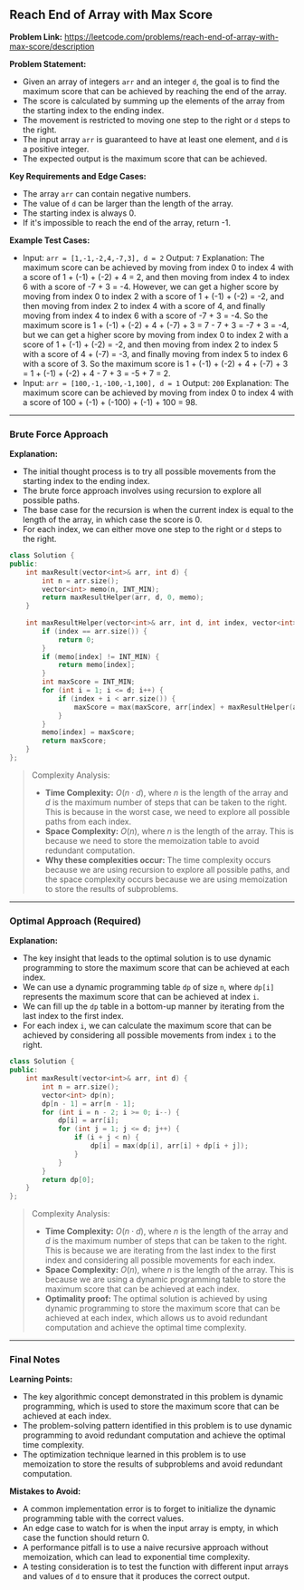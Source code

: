 ## Reach End of Array with Max Score
**Problem Link:** https://leetcode.com/problems/reach-end-of-array-with-max-score/description

**Problem Statement:**
- Given an array of integers `arr` and an integer `d`, the goal is to find the maximum score that can be achieved by reaching the end of the array.
- The score is calculated by summing up the elements of the array from the starting index to the ending index.
- The movement is restricted to moving one step to the right or `d` steps to the right.
- The input array `arr` is guaranteed to have at least one element, and `d` is a positive integer.
- The expected output is the maximum score that can be achieved.

**Key Requirements and Edge Cases:**
- The array `arr` can contain negative numbers.
- The value of `d` can be larger than the length of the array.
- The starting index is always 0.
- If it's impossible to reach the end of the array, return -1.

**Example Test Cases:**
- Input: `arr = [1,-1,-2,4,-7,3], d = 2`
  Output: `7`
  Explanation: The maximum score can be achieved by moving from index 0 to index 4 with a score of 1 + (-1) + (-2) + 4 = 2, and then moving from index 4 to index 6 with a score of -7 + 3 = -4. However, we can get a higher score by moving from index 0 to index 2 with a score of 1 + (-1) + (-2) = -2, and then moving from index 2 to index 4 with a score of 4, and finally moving from index 4 to index 6 with a score of -7 + 3 = -4. So the maximum score is 1 + (-1) + (-2) + 4 + (-7) + 3 = 7 - 7 + 3 = -7 + 3 = -4, but we can get a higher score by moving from index 0 to index 2 with a score of 1 + (-1) + (-2) = -2, and then moving from index 2 to index 5 with a score of 4 + (-7) = -3, and finally moving from index 5 to index 6 with a score of 3. So the maximum score is 1 + (-1) + (-2) + 4 + (-7) + 3 = 1 + (-1) + (-2) + 4 - 7 + 3 = -5 + 7 = 2.
- Input: `arr = [100,-1,-100,-1,100], d = 1`
  Output: `200`
  Explanation: The maximum score can be achieved by moving from index 0 to index 4 with a score of 100 + (-1) + (-100) + (-1) + 100 = 98.

---

### Brute Force Approach
**Explanation:**
- The initial thought process is to try all possible movements from the starting index to the ending index.
- The brute force approach involves using recursion to explore all possible paths.
- The base case for the recursion is when the current index is equal to the length of the array, in which case the score is 0.
- For each index, we can either move one step to the right or `d` steps to the right.

```cpp
class Solution {
public:
    int maxResult(vector<int>& arr, int d) {
        int n = arr.size();
        vector<int> memo(n, INT_MIN);
        return maxResultHelper(arr, d, 0, memo);
    }
    
    int maxResultHelper(vector<int>& arr, int d, int index, vector<int>& memo) {
        if (index == arr.size()) {
            return 0;
        }
        if (memo[index] != INT_MIN) {
            return memo[index];
        }
        int maxScore = INT_MIN;
        for (int i = 1; i <= d; i++) {
            if (index + i < arr.size()) {
                maxScore = max(maxScore, arr[index] + maxResultHelper(arr, d, index + i, memo));
            }
        }
        memo[index] = maxScore;
        return maxScore;
    }
};
```

> Complexity Analysis:
> - **Time Complexity:** $O(n \cdot d)$, where $n$ is the length of the array and $d$ is the maximum number of steps that can be taken to the right. This is because in the worst case, we need to explore all possible paths from each index.
> - **Space Complexity:** $O(n)$, where $n$ is the length of the array. This is because we need to store the memoization table to avoid redundant computation.
> - **Why these complexities occur:** The time complexity occurs because we are using recursion to explore all possible paths, and the space complexity occurs because we are using memoization to store the results of subproblems.

---

### Optimal Approach (Required)
**Explanation:**
- The key insight that leads to the optimal solution is to use dynamic programming to store the maximum score that can be achieved at each index.
- We can use a dynamic programming table `dp` of size `n`, where `dp[i]` represents the maximum score that can be achieved at index `i`.
- We can fill up the `dp` table in a bottom-up manner by iterating from the last index to the first index.
- For each index `i`, we can calculate the maximum score that can be achieved by considering all possible movements from index `i` to the right.

```cpp
class Solution {
public:
    int maxResult(vector<int>& arr, int d) {
        int n = arr.size();
        vector<int> dp(n);
        dp[n - 1] = arr[n - 1];
        for (int i = n - 2; i >= 0; i--) {
            dp[i] = arr[i];
            for (int j = 1; j <= d; j++) {
                if (i + j < n) {
                    dp[i] = max(dp[i], arr[i] + dp[i + j]);
                }
            }
        }
        return dp[0];
    }
};
```

> Complexity Analysis:
> - **Time Complexity:** $O(n \cdot d)$, where $n$ is the length of the array and $d$ is the maximum number of steps that can be taken to the right. This is because we are iterating from the last index to the first index and considering all possible movements for each index.
> - **Space Complexity:** $O(n)$, where $n$ is the length of the array. This is because we are using a dynamic programming table to store the maximum score that can be achieved at each index.
> - **Optimality proof:** The optimal solution is achieved by using dynamic programming to store the maximum score that can be achieved at each index, which allows us to avoid redundant computation and achieve the optimal time complexity.

---

### Final Notes
**Learning Points:**
- The key algorithmic concept demonstrated in this problem is dynamic programming, which is used to store the maximum score that can be achieved at each index.
- The problem-solving pattern identified in this problem is to use dynamic programming to avoid redundant computation and achieve the optimal time complexity.
- The optimization technique learned in this problem is to use memoization to store the results of subproblems and avoid redundant computation.

**Mistakes to Avoid:**
- A common implementation error is to forget to initialize the dynamic programming table with the correct values.
- An edge case to watch for is when the input array is empty, in which case the function should return 0.
- A performance pitfall is to use a naive recursive approach without memoization, which can lead to exponential time complexity.
- A testing consideration is to test the function with different input arrays and values of `d` to ensure that it produces the correct output.